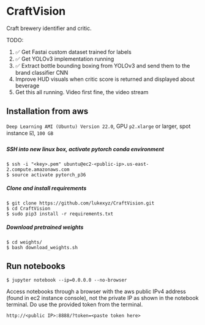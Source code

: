 # CraftVision
Craft brewery identifier and critic.

TODO:
1. :white_check_mark: Get Fastai custom dataset trained for labels
2. :white_check_mark: Get YOLOv3 implementation running
3. :white_check_mark: Extract bottle bounding boxing from YOLOv3 and send them to the brand classifier CNN
4. Improve HUD visuals when critic score is returned and displayed about beverage
4. Get this all running. Video first fine, the video stream


## Installation from aws
`Deep Learning AMI (Ubuntu) Version 22.0`, GPU `p2.xlarge` or larger, spot instance :ballot_box_with_check:, `100 GB`

##### SSH into new linux box, activate pytorch conda environment
    $ ssh -i "<key>.pem" ubuntu@ec2-<public-ip>.us-east-2.compute.amazonaws.com
    $ source activate pytorch_p36
    
##### Clone and install requirements
    $ git clone https://github.com/lukexyz/CraftVision.git
    $ cd CraftVision
    $ sudo pip3 install -r requirements.txt

##### Download pretrained weights
    $ cd weights/
    $ bash download_weights.sh


## Run notebooks
    $ jupyter notebook --ip=0.0.0.0 --no-browser
    
Access notebooks through a browser with the aws public IPv4 address (found in ec2 instance console), not the private IP as shown in the notebook terminal. Do use the provided token from the terminal.

    http://<public IP>:8888/?token=<paste token here>
